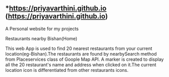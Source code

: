 ## *https://priyavarthini.github.io (https://priyavarthini.github.io)
A Personal website for my projects

Restaurants nearby Bishan(Home)

This web App is used to find 20 nearest restaurants from your current location(eg-Bishan).The restaurants are found by nearbySearch method from Placeservices class of Goople Map API. A marker is created to display all the 20 restaurant's name and address when clicked on it.The current location icon is differentiated from other restaurants icons.

